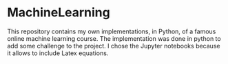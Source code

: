 # MachineLearning
This repository contains my own implementations, in Python, of a famous online machine learning course. The implementation was done in python to add some challenge to the project. I chose the Jupyter notebooks because it allows to include Latex equations.
